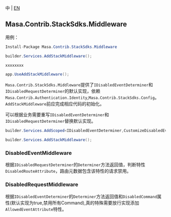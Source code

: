 中 | [EN](README.md)

## Masa.Contrib.StackSdks.Middleware

用例：

```C#
Install-Package Masa.Contrib.StackSdks.Middleware
```

```C#
builder.Services.AddStackMiddleware();

xxxxxxxx

app.UseAddStackMiddleware();
```

`Masa.Contrib.StackSdks.Middleware`提供了`IDisabledEventDeterminer`和`IDisabledRequestDeterminer`的默认实现，依赖`Masa.Contrib.Authentication.Identity`,`Masa.Contrib.StackSdks.Config`。`AddStackMiddleware`前应完成相应代码的初始化。

可以根据业务需要重写`IDisabledEventDeterminer`和`IDisabledRequestDeterminer`替换默认实现。

```C#
builder.Services.AddScoped<IDisabledEventDeterminer,CustomizeDisabledEventDeterminer>();

builder.Services.AddStackMiddleware();
```

### DisabledEventMiddleware

根据`IDisabledRequestDeterminer`的`Determiner`方法返回值，判断特性`DisabledRouteAttribute`，路由元数据包含该特性的请求禁用。

### DisabledRequestMiddleware

根据`IDisabledEventDeterminer`的`Determiner`方法返回值和`DisabledCommand`属性(默认实现为true,禁用所有Command),真的特殊需要放行实现添加`AllowedEventAttribute`特性。
